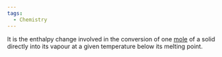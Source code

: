 ```yaml
---
tags:
  - Chemistry
---
```

It is the enthalpy change involved in the conversion of one [mole](Jee/Chemistry/Mole%20Concept/Mole.md) of a solid directly into its vapour at a given temperature below its melting point.